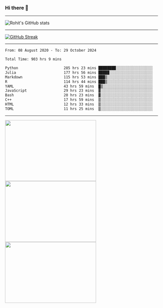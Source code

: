 ### Hi there 👋

<hr/>

![Rohit's GitHub stats](https://github-readme-stats.vercel.app/api?username=RohitRathore1&show_icons=true&theme=transparent)

<hr/>

[![GitHub Streak](http://github-readme-streak-stats.herokuapp.com?user=RohitRathore1&theme=dark&mode=weekly)](https://git.io/streak-stats)

<hr/>

<!--START_SECTION:waka-->

```txt
From: 08 August 2020 - To: 29 October 2024

Total Time: 903 hrs 9 mins

Python                     285 hrs 23 mins ████████░░░░░░░░░░░░░░░░░   31.60 %
Julia                      177 hrs 56 mins █████░░░░░░░░░░░░░░░░░░░░   19.70 %
Markdown                   115 hrs 53 mins ███▒░░░░░░░░░░░░░░░░░░░░░   12.83 %
R                          114 hrs 44 mins ███▒░░░░░░░░░░░░░░░░░░░░░   12.70 %
YAML                       43 hrs 59 mins  █▒░░░░░░░░░░░░░░░░░░░░░░░   04.87 %
JavaScript                 29 hrs 23 mins  ▓░░░░░░░░░░░░░░░░░░░░░░░░   03.25 %
Bash                       20 hrs 23 mins  ▓░░░░░░░░░░░░░░░░░░░░░░░░   02.26 %
C++                        17 hrs 59 mins  ▒░░░░░░░░░░░░░░░░░░░░░░░░   01.99 %
HTML                       12 hrs 33 mins  ▒░░░░░░░░░░░░░░░░░░░░░░░░   01.39 %
TOML                       11 hrs 25 mins  ▒░░░░░░░░░░░░░░░░░░░░░░░░   01.27 %
```

<!--END_SECTION:waka-->

<hr/>

<p>
  <img src="https://wakatime.com/share/@TeAmp0is0N/0205e68a-e5ed-48bf-b870-3c94c1fa77d3.svg" width="300" height="200">
  <img src="https://wakatime.com/share/@TeAmp0is0N/3935ee43-08a3-493e-8b95-60c1f9204b15.svg" width="300" height="200">
  <img src="https://wakatime.com/share/@TeAmp0is0N/8717aacc-7340-44e0-abb1-987dc9823fcd.svg" width="300" height="200">
</p>




